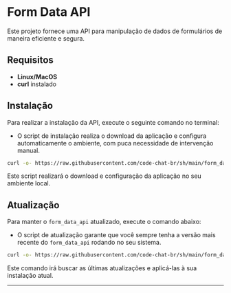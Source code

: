 # Form Data API

Este projeto fornece uma API para manipulação de dados de formulários de maneira eficiente e segura.

## Requisitos

- **Linux/MacOS**
- **curl** instalado

## Instalação

Para realizar a instalação da API, execute o seguinte comando no terminal:

* O script de instalação realiza o download da aplicação e configura automaticamente o ambiente, com puca necessidade de intervenção manual.

```bash
curl -o- https://raw.githubusercontent.com/code-chat-br/sh/main/form_data_api/install.sh | bash
```

Este script realizará o download e configuração da aplicação no seu ambiente local.

## Atualização

Para manter o `form_data_api` atualizado, execute o comando abaixo:

* O script de atualização garante que você sempre tenha a versão mais recente do `form_data_api` rodando no seu sistema.

```bash
curl -o- https://raw.githubusercontent.com/code-chat-br/sh/main/form_data_api/update.sh | bash
```

Este comando irá buscar as últimas atualizações e aplicá-las à sua instalação atual.

---

